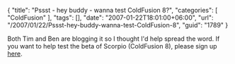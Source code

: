 {
	"title": "Pssst - hey buddy - wanna test ColdFusion 8?",
	"categories": [
		"ColdFusion"
	],
	"tags": [],
	"date": "2007-01-22T18:01:00+06:00",
	"url": "/2007/01/22/Pssst-hey-buddy-wanna-test-ColdFusion-8",
	"guid": "1789"
}

Both Tim and Ben are blogging it so I thought I'd help spread the word. If you want to help test the beta of Scorpio (ColdFusion 8), please sign up <a href="https://prerelease.adobe.com/callout/apply.html?callid={E9F64ADB-DADA-485E-BFFE-60E0D783EBEF}">here</a>.
